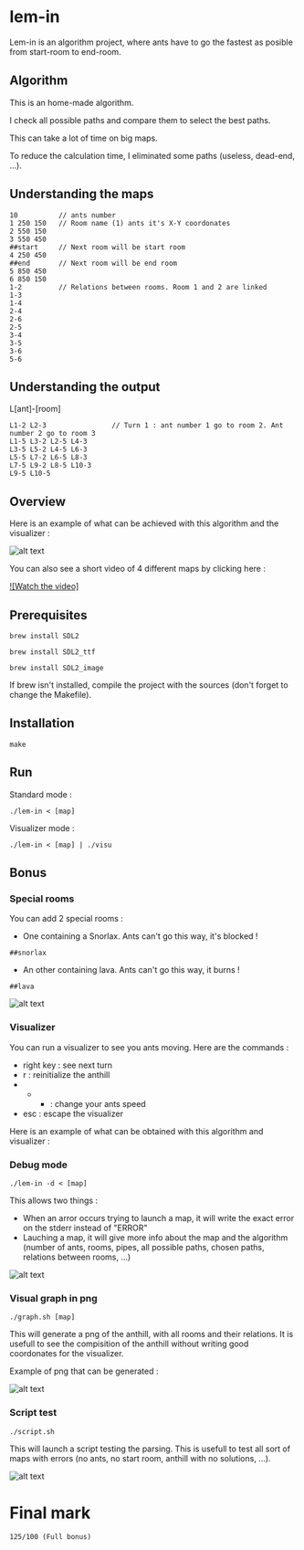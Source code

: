 # lem-in

Lem-in is an algorithm project, where ants have to go the fastest as posible from start-room to end-room.

## Algorithm

This is an home-made algorithm. 

I check all possible paths and compare them to select the best paths. 

This can take a lot of time on big maps. 

To reduce the calculation time, I eliminated some paths (useless, dead-end, ...). 

## Understanding the maps
```
10          // ants number
1 250 150   // Room name (1) ants it's X-Y coordonates
2 550 150
3 550 450
##start     // Next room will be start room
4 250 450
##end       // Next room will be end room
5 850 450
6 850 150
1-2         // Relations between rooms. Room 1 and 2 are linked
1-3
1-4
2-4
2-6
2-5
3-4
3-5
3-6
5-6
```

## Understanding the output

L[ant]-[room]
```
L1-2 L2-3                // Turn 1 : ant number 1 go to room 2. Ant number 2 go to room 3
L1-5 L3-2 L2-5 L4-3
L3-5 L5-2 L4-5 L6-3
L5-5 L7-2 L6-5 L8-3
L7-5 L9-2 L8-5 L10-3
L9-5 L10-5
```

## Overview

Here is an example of what can be achieved with this algorithm and the visualizer : 

![alt text](https://github.com/mdubus/lem-in/blob/master/IMG/gif.gif)

You can also see a short video of 4 different maps by clicking here : 


[![Watch the video]](https://www.youtube.com/watch?v=d5b5Xp5Ikuw&feature=youtu.be)


## Prerequisites

`brew install SDL2`

`brew install SDL2_ttf`

`brew install SDL2_image`

If brew isn't installed, compile the project with the sources (don't forget to change the Makefile).

## Installation

`make`

## Run

Standard mode : 

`./lem-in < [map]`

Visualizer mode :

`./lem-in < [map] | ./visu`

## Bonus

### Special rooms

You can add 2 special rooms : 
- One containing a Snorlax. Ants can't go this way, it's blocked !

`##snorlax`

- An other containing lava. Ants can't go this way, it burns ! 

`##lava`


![alt text](https://github.com/mdubus/lem-in/blob/master/IMG/lava-snorlax.png)


### Visualizer

You can run a visualizer to see you ants moving. 
Here are the commands : 
- right key : see next turn
- r : reinitialize the anthill
- + - : change your ants speed
- esc : escape the visualizer

Here is an example of what can be obtained with this algorithm and visualizer :

### Debug mode

`./lem-in -d < [map]`

This allows two things : 
- When an arror occurs trying to launch a map, it will write the exact error on the stderr instead of "ERROR"
- Lauching a map, it will give more info about the map and the algorithm (number of ants, rooms, pipes, all possible paths, chosen paths, relations between rooms, ...)

![alt text](https://github.com/mdubus/lem-in/blob/master/IMG/debug-mode.png)


### Visual graph in png

`./graph.sh [map]`

This will generate a png of the anthill, with all rooms and their relations.
It is usefull to see the compisition of the anthill without writing good coordonates for the visualizer. 

Example of png that can be generated :

![alt text](https://github.com/mdubus/lem-in/blob/master/IMG/graph.png)

### Script test

`./script.sh`

This will launch a script testing the parsing. 
This is usefull to test all sort of maps with errors (no ants, no start room, anthill with no solutions, ...).


![alt text](https://github.com/mdubus/lem-in/blob/master/IMG/script.png)


# Final mark

`125/100 (Full bonus)`
